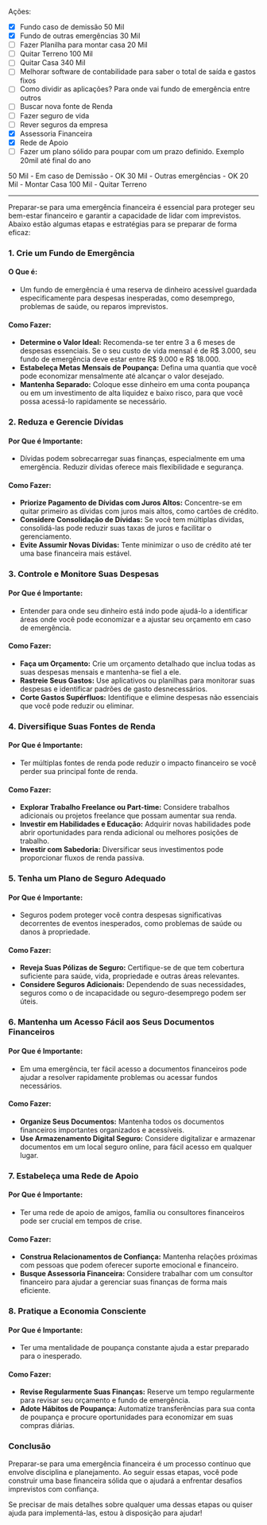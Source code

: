 Ações:

- [x] Fundo caso de demissão 50 Mil
- [x] Fundo de outras emergências 30 Mil
- [ ] Fazer Planilha para montar casa 20 Mil
- [ ] Quitar Terreno 100 Mil
- [ ] Quitar Casa 340 Mil
- [ ] Melhorar software de contabilidade para saber o total de saída e gastos fixos
- [ ] Como dividir as aplicações? Para onde vai fundo de emergência entre outros
- [ ] Buscar nova fonte de Renda
- [ ] Fazer seguro de vida
- [ ] Rever seguros da empresa
- [x] Assessoria Financeira
- [x] Rede de Apoio
- [ ] Fazer um plano sólido para poupar com um prazo definido. Exemplo 20mil até final do ano

50 Mil - Em caso de Demissão - OK
30 Mil - Outras emergências - OK
20 Mil - Montar Casa
100 Mil - Quitar Terreno
________________

Preparar-se para uma emergência financeira é essencial para proteger seu bem-estar financeiro e garantir a capacidade de lidar com imprevistos. Abaixo estão algumas etapas e estratégias para se preparar de forma eficaz:

### 1. Crie um Fundo de Emergência

#### **O Que é:**
- Um fundo de emergência é uma reserva de dinheiro acessível guardada especificamente para despesas inesperadas, como desemprego, problemas de saúde, ou reparos imprevistos.

#### **Como Fazer:**
- **Determine o Valor Ideal:** Recomenda-se ter entre 3 a 6 meses de despesas essenciais. Se o seu custo de vida mensal é de R$ 3.000, seu fundo de emergência deve estar entre R$ 9.000 e R$ 18.000.
- **Estabeleça Metas Mensais de Poupança:** Defina uma quantia que você pode economizar mensalmente até alcançar o valor desejado.
- **Mantenha Separado:** Coloque esse dinheiro em uma conta poupança ou em um investimento de alta liquidez e baixo risco, para que você possa acessá-lo rapidamente se necessário.

### 2. Reduza e Gerencie Dívidas

#### **Por Que é Importante:**
- Dívidas podem sobrecarregar suas finanças, especialmente em uma emergência. Reduzir dívidas oferece mais flexibilidade e segurança.

#### **Como Fazer:**
- **Priorize Pagamento de Dívidas com Juros Altos:** Concentre-se em quitar primeiro as dívidas com juros mais altos, como cartões de crédito.
- **Considere Consolidação de Dívidas:** Se você tem múltiplas dívidas, consolidá-las pode reduzir suas taxas de juros e facilitar o gerenciamento.
- **Evite Assumir Novas Dívidas:** Tente minimizar o uso de crédito até ter uma base financeira mais estável.

### 3. Controle e Monitore Suas Despesas

#### **Por Que é Importante:**
- Entender para onde seu dinheiro está indo pode ajudá-lo a identificar áreas onde você pode economizar e a ajustar seu orçamento em caso de emergência.

#### **Como Fazer:**
- **Faça um Orçamento:** Crie um orçamento detalhado que inclua todas as suas despesas mensais e mantenha-se fiel a ele.
- **Rastreie Seus Gastos:** Use aplicativos ou planilhas para monitorar suas despesas e identificar padrões de gasto desnecessários.
- **Corte Gastos Supérfluos:** Identifique e elimine despesas não essenciais que você pode reduzir ou eliminar.

### 4. Diversifique Suas Fontes de Renda

#### **Por Que é Importante:**
- Ter múltiplas fontes de renda pode reduzir o impacto financeiro se você perder sua principal fonte de renda.

#### **Como Fazer:**
- **Explorar Trabalho Freelance ou Part-time:** Considere trabalhos adicionais ou projetos freelance que possam aumentar sua renda.
- **Investir em Habilidades e Educação:** Adquirir novas habilidades pode abrir oportunidades para renda adicional ou melhores posições de trabalho.
- **Investir com Sabedoria:** Diversificar seus investimentos pode proporcionar fluxos de renda passiva.

### 5. Tenha um Plano de Seguro Adequado

#### **Por Que é Importante:**
- Seguros podem proteger você contra despesas significativas decorrentes de eventos inesperados, como problemas de saúde ou danos à propriedade.

#### **Como Fazer:**
- **Reveja Suas Pólizas de Seguro:** Certifique-se de que tem cobertura suficiente para saúde, vida, propriedade e outras áreas relevantes.
- **Considere Seguros Adicionais:** Dependendo de suas necessidades, seguros como o de incapacidade ou seguro-desemprego podem ser úteis.

### 6. Mantenha um Acesso Fácil aos Seus Documentos Financeiros

#### **Por Que é Importante:**
- Em uma emergência, ter fácil acesso a documentos financeiros pode ajudar a resolver rapidamente problemas ou acessar fundos necessários.

#### **Como Fazer:**
- **Organize Seus Documentos:** Mantenha todos os documentos financeiros importantes organizados e acessíveis.
- **Use Armazenamento Digital Seguro:** Considere digitalizar e armazenar documentos em um local seguro online, para fácil acesso em qualquer lugar.

### 7. Estabeleça uma Rede de Apoio

#### **Por Que é Importante:**
- Ter uma rede de apoio de amigos, família ou consultores financeiros pode ser crucial em tempos de crise.

#### **Como Fazer:**
- **Construa Relacionamentos de Confiança:** Mantenha relações próximas com pessoas que podem oferecer suporte emocional e financeiro.
- **Busque Assessoria Financeira:** Considere trabalhar com um consultor financeiro para ajudar a gerenciar suas finanças de forma mais eficiente.

### 8. Pratique a Economia Consciente

#### **Por Que é Importante:**
- Ter uma mentalidade de poupança constante ajuda a estar preparado para o inesperado.

#### **Como Fazer:**
- **Revise Regularmente Suas Finanças:** Reserve um tempo regularmente para revisar seu orçamento e fundo de emergência.
- **Adote Hábitos de Poupança:** Automatize transferências para sua conta de poupança e procure oportunidades para economizar em suas compras diárias.

### Conclusão
Preparar-se para uma emergência financeira é um processo contínuo que envolve disciplina e planejamento. Ao seguir essas etapas, você pode construir uma base financeira sólida que o ajudará a enfrentar desafios imprevistos com confiança.

Se precisar de mais detalhes sobre qualquer uma dessas etapas ou quiser ajuda para implementá-las, estou à disposição para ajudar!